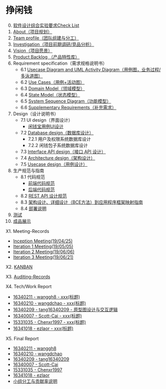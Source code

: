 # 挣闲钱


0. [软件设计综合实验要求Check List](project/check_list.md)
1. [About（项目规划）](project/about.md)
2. [Team profile（团队组建与分工）](project/team_profile.md)
3. [Investigation（项目前期调研/竞品分析）](project/investigation.md)
4. [Vision（项目愿景）](project/vision.md)
5. [Product Backlog （产品特性库）](project/product_baccklog.md)
6. Requirement specification（需求规格说明书）
    - 6.1 [ Usecase Diagram and UML Activity Diagram（用例图，业务过程/多泳道图）](Requirement/Usecase_Diagram.md)
    - 6.2 [Use Cases（用例+活动图）](Requirement/Use_Cases.md)
    - 6.3 [Domain Model（领域模型）](Requirement/Domain_Model.md)
    - 6.4 [State Model（状态模型）](Requirement/State_Model.md)
    - 6.5 [System Sequence Diagram（功能模型）](Requirement/System_Sequence_Diagram.md)
    - 6.6 [Supplementary Requirements（补充需求）](Requirement/Supplementary_Requirements.md)
7. Design（设计说明书）
    - 7.1 UI design（界面设计）
        - [闲钱宝用例UI设计](design/UI.md)
    - 7.2 [Database design（数据库设计）](design/Database.md)
        - 7.2.1 用户及权限系统数据库设计
        - 7.2.2 闲钱包子系统数据库设计
    - 7.3 [Interface API design（接口 API 设计）](design/API.md)
    - 7.4 [Architecture design（架构设计）](design/Architecture.md)
    - 7.5 [Usecase design（用例设计）](design/Usecase.md)
8. 生产规范与指南
    - 8.1 代码规范
        -  [前端代码规范](specification/code_style_frontend.md)
        -  [后端代码规范](specification/code_style_backend.md)
    - 8.2 [REST API 设计规范](specification/API_specification.md)
    - 8.3 [架构设计、详细设计（BCE方法）到应用程序框架映射指南](specification/BCE.md)
    - 8.4 [部署说明](specification/deploy.md)
9. [测试](test/test.md)
10. [成品展示](project/exhibitions.md)



X1. Meeting-Records  
  - [Inception Meeting(19/04/25)](project/meeting0.md)
  - [Iteration 1 Meeting(19/05/05)](project/meeting1.md)
  - [Iteration 2 Meeting(19/06/06)](project/meeting2.md)
  - [Iteration 3 Meeting(19/06/21)](project/meeting3.md)

X2. [KANBAN](https://github.com/sysu-change/Dashboard/projects?query=is%3Aclosed)  

X3. [Auditing-Records](record_documents/auditing_records.md)

X4. Tech/Work Report  
  -  [16340211 - wanggh8 - xxx(标题)](record_documents/16340211_tech1.md)
  - [16340210 - wangdchao - xxx(标题)](record_documents/16340210_tech1.md)
  - [16340209 - tang16340209 - 原型图设计与交互逻辑](record_documents/16340209_tech1.md)
  - [16340007 - Scott-Cai - xxx(标题)](record_documents/16340007_tech1.md)
  - [15331035 - Chenxr1997 - xxx(标题)](record_documents/15331035_tech1.md)
  - [16341018 - ezlaor - xxx(标题)](record_documents/16341018_tech1.md)

X5. Final Report  
  - [16340211 - wanggh8](record_documents/16340211.md)
  - [16340210 - wangdchao](record_documents/16340210.md)
  - [16340209 - tang16340209](record_documents/16340209.md)
  - [16340007 - Scott-Cai](record_documents/16340007.md)
  - [15331035 - Chenxr1997](record_documents/15331035.md)
  - [16341018 - ezlaor](record_documents/16341018.md)
  - [小组分工与贡献率说明](record_documents/contribution.md)

